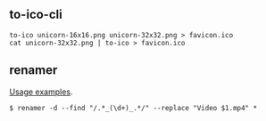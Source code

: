 ## to-ico-cli

```
to-ico unicorn-16x16.png unicorn-32x32.png > favicon.ico
cat unicorn-32x32.png | to-ico > favicon.ico
```

## renamer

[Usage examples](https://github.com/75lb/renamer/wiki/examples).

```
$ renamer -d --find "/.*_(\d+)_.*/" --replace "Video $1.mp4" *
```

